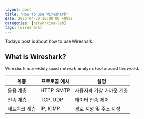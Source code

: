 ```yaml
---
layout: post
title: "How to use Wireshark"
date: 2025-04-30 10:00:00 +0900
categories: [networking-lab]
tags: [wireshark]
---
```


Today’s post is about how to use Wireshark.

## What is Wireshark?

Wireshark is a widely used network analysis tool around the world.

| 계층       | 프로토콜 예시 | 설명                     |
|------------|----------------|--------------------------|
| 응용 계층  | HTTP, SMTP     | 사용자와 가장 가까운 계층 |
| 전송 계층  | TCP, UDP       | 데이터 전송 제어         |
| 네트워크 계층 | IP, ICMP     | 경로 지정 및 주소 지정   |
  
